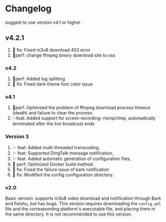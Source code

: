 # Changelog

suggest to use version v4.1 or higher
 
## v4.2.1
1. 🐞 fix: Fixed m3u8 download 403 error
2. 🎈perf: change ffmpeg binary download site to oss

### v4.2
1. 🎈perf: Added log splitting
2. 🐞 fix: Fixed dark theme font color issue

### v4.1

1. 🎈perf: Optimized the problem of ffmpeg download process timeout (death) and failure to clear the process
2. ✨feat: Added support for screen recording: rtsmp/rtmp, automatically terminated after the live broadcast ends

### Version 3

1. ✨ feat: Added multi-threaded transcoding,
2. ✨ feat: Supported DingTalk message notification,
3. ✨ feat: Added automatic generation of configuration files,
4. 🎈 perf: Optimized Docker build method.
5. 🐞 fix: Fixed the failure issue of bark notification
6. 🐞 fix: Modified the config configuration directory.


### v2.0

Basic version: supports m3u8 video download and notification through Bark and Feishu, but has bugs. 
This version requires downloading the `config.yml` file and the corresponding platform's executable file, and placing them in the same directory. It is not recommended to use this version.